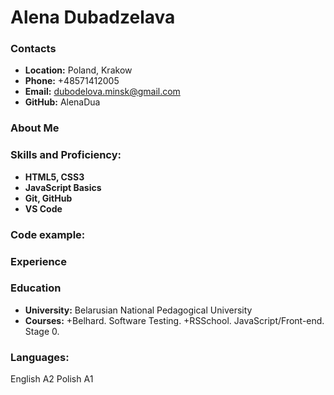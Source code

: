 # Alena Dubadzelava # 

### Contacts ###
- **Location:** Poland, Krakow
- **Phone:** +48571412005
- **Email:** dubodelova.minsk@gmail.com
- **GitHub:** AlenaDua

### About Me ###

### Skills and Proficiency: ###
- **HTML5, CSS3**
- **JavaScript Basics**
- **Git, GitHub**
- **VS Code**

### Code example: ###

### Experience ###

### Education ###

- **University:** Belarusian National Pedagogical University
- **Courses:**
+Belhard. Software Testing.
+RSSchool. JavaScript/Front-end. Stage 0.


### Languages: ###
English A2
Polish A1